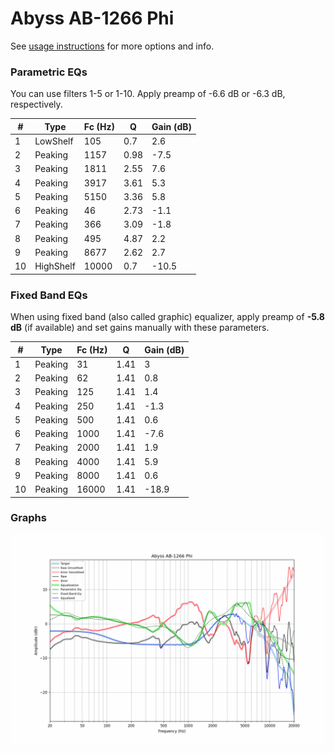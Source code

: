 # Abyss AB-1266 Phi
See [usage instructions](https://github.com/jaakkopasanen/AutoEq#usage) for more options and info.

### Parametric EQs
You can use filters 1-5 or 1-10. Apply preamp of -6.6 dB or -6.3 dB, respectively.

|   # | Type      |   Fc (Hz) |    Q |   Gain (dB) |
|-----|-----------|-----------|------|-------------|
|   1 | LowShelf  |       105 | 0.7  |         2.6 |
|   2 | Peaking   |      1157 | 0.98 |        -7.5 |
|   3 | Peaking   |      1811 | 2.55 |         7.6 |
|   4 | Peaking   |      3917 | 3.61 |         5.3 |
|   5 | Peaking   |      5150 | 3.36 |         5.8 |
|   6 | Peaking   |        46 | 2.73 |        -1.1 |
|   7 | Peaking   |       366 | 3.09 |        -1.8 |
|   8 | Peaking   |       495 | 4.87 |         2.2 |
|   9 | Peaking   |      8677 | 2.62 |         2.7 |
|  10 | HighShelf |     10000 | 0.7  |       -10.5 |

### Fixed Band EQs
When using fixed band (also called graphic) equalizer, apply preamp of **-5.8 dB** (if available) and set gains manually with these parameters.

|   # | Type    |   Fc (Hz) |    Q |   Gain (dB) |
|-----|---------|-----------|------|-------------|
|   1 | Peaking |        31 | 1.41 |         3   |
|   2 | Peaking |        62 | 1.41 |         0.8 |
|   3 | Peaking |       125 | 1.41 |         1.4 |
|   4 | Peaking |       250 | 1.41 |        -1.3 |
|   5 | Peaking |       500 | 1.41 |         0.6 |
|   6 | Peaking |      1000 | 1.41 |        -7.6 |
|   7 | Peaking |      2000 | 1.41 |         1.9 |
|   8 | Peaking |      4000 | 1.41 |         5.9 |
|   9 | Peaking |      8000 | 1.41 |         0.6 |
|  10 | Peaking |     16000 | 1.41 |       -18.9 |

### Graphs
![](./Abyss%20AB-1266%20Phi.png)

